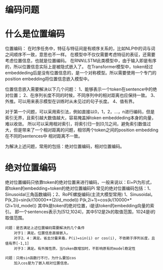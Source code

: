# 编码问题
# 什么是位置编码
位置编码：
在时序任务中，特征与特征间是有顺序关系的，比如NLP中的词与词之间顺序不一致，意思也不一样。
在模型中不仅仅需要考虑特征的表征，还需要考虑位置信息，也就是位置编码。
在RNN\LSTM此类模型中，由于输入即是有序的，所以位置信息实际上是被隐式嵌入了。
在Transformer模型中，token经过embeddeding后是没有位置信息的，是一个对称模型。所以需要使用一个专门的position embedding将位置信息嵌入模型中。

位置信息嵌入需要解决以下几个问题：
1、能够表示一个token在sentence中的绝对位置；
2、在序列长度不同的时候，不同序列中的相对距离也应保持一致。
3、外推。可以用来表示模型在训练时从未见过的句子长度。
4、值有界。

对于第一个问题，可以采用索引法，例如直接以0，1，2，...，n进行编码，但是索引无界，且索引越大数值越大，容易掩盖掉token embeddeding本身的向量，难以收敛。
所以可以采用相对索引，将索引归一到[0,1]之间，避免索引数值过大，但是带来了一个相对距离的问题，相邻两个token之间的position embedding 在不同的sentences中
相对距离不一致。

为解决上述问题，常用的包括：绝对位置编码，相对位置编码。

# 绝对位置编码
绝对位置编码只依靠token的绝对位置来进行编码，一般来说以：Ei+Pi为形式，即token的embedding+token的绝对位置编码Pi
常见的绝对位置编码包括：1、Sinusoidal三角函数编码；2、RoPE螺旋编码(主流大模型常用)
1、Sinusoidal。
    P(k,2i)=sin(k/(10000**(2i/d_model))
    P(k,2i+1)=cos(k/(10000**(2i+1/d_model))
    其中k是token的绝对位置，i是该token的embedding向量的索引。
    即一个sentences表示为[512,1024]，其中512是2k的取值范围，1024是i的取值范围。
    
    问题：是否满足上述位置编码需要解决的几个条件
        对于1：满足。位置信息直接嵌入。
        对于2、4：满足。省去分量来看，P(i)=sin(i) or cos(i), 不依赖于序列长度，且值有界[-1,1]
        对于3：满足。有外推性质，当token数增加时，不影响原有的model稳定性

    问题：只用sin函数行不行，为什么要加cos
        加入cos是为了嵌入相对位置信息。